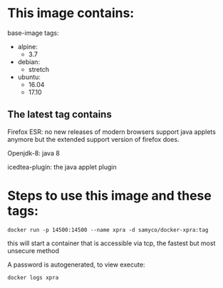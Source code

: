 # This image contains:
base-image tags:
- alpine:
    - 3.7
- debian: 
    - stretch
- ubuntu:
    - 16.04
    - 17.10

## The latest tag contains

Firefox ESR: no new releases of modern browsers support java applets anymore but the extended support version of firefox does.

Openjdk-8: java 8

icedtea-plugin: the java applet plugin

# Steps to use this image and these tags:

    docker run -p 14500:14500 --name xpra -d samyco/docker-xpra:tag

this will start a container that is accessible via tcp, the fastest but most unsecure method

A password is autogenerated, to view execute:

    docker logs xpra

